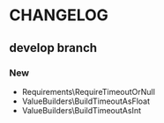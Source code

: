 # CHANGELOG

## develop branch

### New

* Requirements\RequireTimeoutOrNull
* ValueBuilders\BuildTimeoutAsFloat
* ValueBuilders\BuildTimeoutAsInt
